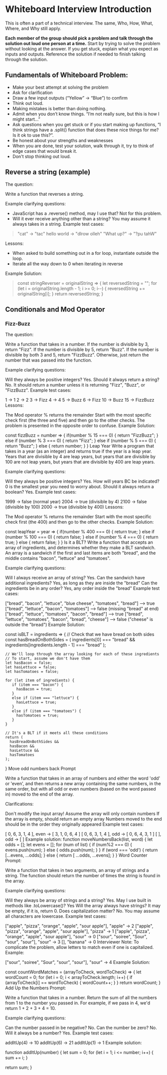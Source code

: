<h1>Whiteboard Interview Introduction</h1>
This is often a part of a technical interview. The same, Who, How, What, Where, and Why still apply.

**Each member of the group should pick a problem and talk through the solution out loud one person at a time.** Start by trying to solve the problem without looking at the answer. If you get stuck, explain what you expect as inputs and outputs. Reference the solution if needed to finish talking through the solution.

<h2>Fundamentals of Whiteboard Problem:</h2>

* Make your best attempt at solving the problem
* Ask for clarification
* Draw a few input outputs (“Yellow” -> “Blue”) to confirm
* Think out loud.
* Making mistakes is better than doing nothing.
* Admit when you don’t know things. “I’m not really sure, but this is how I might start…”
* Ask questions when you get stuck or if you start making up functions, “I think strings have a .split() function that does these nice things for me? Is it ok to use this?”.
* Be honest about your strengths and weaknesses
* When you are done, test your solution, walk through it, try to think of edge cases that would break it.
* Don't stop thinking out loud.


<h2>Reverse a string (example)</h2>
The question:

Write a function that reverses a string.

Example clarifying questions:

* JavaScript has a .reverse() method, may I use that? Not for this problem.
* Will it ever receive anything other than a string? You may assume it always takes in a string.
Example test cases:

> "cat" -> "tac"
> hello world -> "dlrow olleh"
> "What up?" -> "?pu tahW"

Lessons:

* When asked to build something out in a for loop, instantiate outside the loop.
* Iterate all the way down to 0 when iterating in reverse

Example Solution:

> const stringReverser = originalString => {
>     let reversedString = "";
>     for (let i = originalString.length - 1; i >= 0; i--) {
>         reversedString += originalString[i];
>     }
>     return reversedString;
> }


<h2>Conditionals and Mod Operator</h2>
<h3>Fizz-Buzz</h3>

The question:

Write a function that takes in a number. If the number is divisible by 3, return "Fizz". If the number is divisible by 5, return "Buzz". If the number is divisible by both 3 and 5, return "FizzBuzz". Otherwise, just return the number that was passed into the function.

Example clarifying questions:

Will they always be positive integers? Yes.
Should it always return a string? No. It should return a number unless it is returning "Fizz", "Buzz", or "FizzBuzz".
Example test cases:

1 -> 1
2 -> 2
3 -> Fizz
4 -> 4
5 -> Buzz
6 -> Fizz
10 -> Buzz
15 -> FizzBuzz
Lessons:

The Mod operator % returns the remainder
Start with the most specific check first (the three and five) and then go to the other checks. The problem is presented in the opposite order to confuse.
Example Solution:

const fizzBuzz = number => {
    if(number % 15 === 0) {
        return "FizzBuzz";
    } else if (number % 3 === 0) {
        return "Fizz";
    } else if (number % 5 === 0) {
        return "Buzz";
    } else {
        return number;
    }
}
Leap Year
Write a program that takes in a year (as an integer) and returns true if the year is a leap year. Years that are divisible by 4 are leap years, but years that are divisible by 100 are not leap years, but years that are divisible by 400 are leap years.

Example clarifying questions:

Will they always be positive integers? Yes.
How will years BC be indicated? 0 is the smallest year you need to worry about.
Should it always return a boolean? Yes.
Example test cases:

1999 -> false (normal year)
2004 -> true (divisible by 4)
2100 -> false (divisible by 100)
2000 -> true (divisible by 400)
Lessons:

The Mod operator % returns the remainder
Start with the most specific check first (the 400) and then go to the other checks.
Example Solution:

const leapYear = year => {
    if(number % 400 === 0) {
        return true;
    } else if (number % 100 === 0) {
        return false;
    } else if (number % 4 === 0) {
        return true;
    } else {
        return false;
    }
}
Is it a BLT?
Write a function that accepts an array of ingredients, and determines whether they make a BLT sandwich. An array is a sandwich if the first and last items are both "bread", and the middle contains "bacon", "lettuce" and "tomatoes".

Example clarifying questions:

Will I always receive an array of string? Yes.
Can the sandwich have additional ingredients? Yes, as long as they are inside the "bread"
Can the ingredients be in any order? Yes, any order inside the "bread"
Example test cases:

["bread", "bacon", "lettuce", "blue cheese", "tomatoes", "bread"] --> true
["bread", "lettuce", "bacon", "tomatoes"] --> false (missing "bread" at end)
["bread", "lettuce", "tomatoes", "bacon", "bread"] --> true
["bread", "lettuce", "tomatoes", "bacon", "bread", "cheese"] --> false ("cheese" is outside the "bread")
Example Solution:

const isBLT = ingredients => {
    // Check that we have bread on both sides
    const hasBreadOnBothSides = (
      ingredients[0] === "bread" &&
      ingredients[ingredients.length - 1] === "bread"
    );
    
    // We'll loop through the array looking for each of these ingredients
    // To start, assume we don't have them
    let hasBacon = false;
    let hasLettuce = false;
    let hasTomatoes = false;
    
    for (let item of ingredients) {
       if (item === "bacon") {
         hasBacon = true;
       }
       else if (item === "lettuce") {
         hasLettuce = true;
       }
       else if (item === "tomatoes") {
         hasTomatoes = true;
       }
    }
    
    // It's a BLT if it meets all these conditions
    return (
      hasBreadOnBothSides &&
      hasBacon &&
      hasLettuce &&
      hasTomatoes
    );
}
Move odd numbers back
Prompt

Write a function that takes in an array of numbers and either the word 'odd' or 'even', and then returns a new array containing the same numbers, in the same order, but with all odd or even numbers (based on the word passed in) moved to the end of the array.

Clarifications:

Don't modify the input array!
Assume the array will only contain numbers
If the array is empty, should return an empty array
Numbers moved to the end should be in the order they originally appeared
Example test cases:

[ 0, 6, 3, 1, 4 ], even -> [ 3, 1, 0, 6, 4 ]
[ 0, 6, 3, 1, 4 ], odd -> [ 0, 6, 4, 3, 1 ]
[ ], odd -> [ ]
Example solution:
function moveNumbersBack(list, word) {
  let odds = [];
  let evens = [];
  for (num of list) {
    if (num%2 === 0) {
      evens.push(num);
    } else {
      odds.push(num);
    }
  }
  if (word === 'odd') {
    return [...evens, ...odds];
  } else {
    return [ ...odds, ...evens];
  }
}
Word Counter
Prompt:

Write a function that takes in two arguments, an array of strings and a string. The function should return the number of times the string is found in the array.

Example clarifying questions:

Will they always be array of strings and a string? Yes.
May I use built in methods like .toLowercase()? Yes
Will the array always have strings? It may be empty, if it is, return 0.
Does capitalization matter? No. You may assume all characters are lowercase.
Example test cases:

["apple", "pizza", "orange", "apple", "sour apple"], "apple" -> 2
["apple", "pizza", "orange", "apple", "sour apple"], "pizza" -> 1
["apple", "pizza", "orange", "apple", "sour apple"], "sour" -> 0
["sour", "soiree", "Sour", "sour", "sour"], "sour" -> 3
[], "banana" -> 0
Interviewer Note: To complicate the problem, allow letters to match even if one is capitalized. Example:

["sour", "soiree", "Sour", "sour", "sour"], "sour" -> 4
Example Solution:

const countWordMatches = (arrayToCheck, wordToCheck) => {
    let wordCount = 0;
    for (let i = 0; i < arrayToCheck.length; i++) {
        if (arrayToCheck[i] == wordToCheck) {
            wordCount++;
        }
    }
    return wordCount;
}
Add Up the Numbers
Prompt:

Write a function that takes in a number. Return the sum of all the numbers from 1 to the number you passed in. For example, if we pass in 4, we'd return 1 + 2 + 3 + 4 = 10.

Example clarifying questions:

Can the number passed in be negative? No.
Can the number be zero? No.
Will it always be a number? Yes.
Example test cases:

addItUp(4) -> 10
addItUp(6) -> 21
addItUp(1) -> 1
Example solution:

function addItUp(number) {
  let sum = 0;
  for (let i = 1; i <= number; i++) {
    sum += i;
  }
  
  return sum;
}
